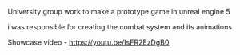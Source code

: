 University group work to make a prototype game in unreal engine 5

i was responsible for creating the combat system and its animations

Showcase video - https://youtu.be/IsFR2EzDgB0
